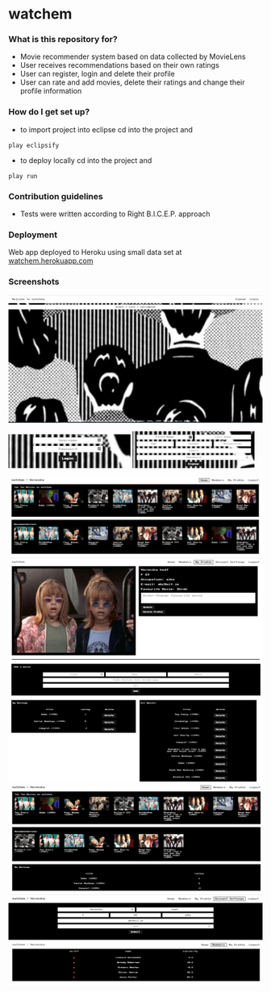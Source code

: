# watchem #

### What is this repository for? ###

* Movie recommender system based on data collected by MovieLens
* User receives recommendations based on their own ratings
* User can register, login and delete their profile
* User can rate and add movies, delete their ratings and change their profile information

### How do I get set up? ###

* to import project into eclipse cd into the project and 
```
play eclipsify
```


* to deploy locally cd into the project and 
```
play run
```


### Contribution guidelines ###
* Tests were written according to Right B.I.C.E.P. approach


### Deployment ###
Web app deployed to Heroku using small data set at [watchem.herokuapp.com](http://watchem.herokuapp.com/)


### Screenshots ###

<img src="./images/home.PNG"/>

<p float="left">
    <img src="./images/login.PNG" width="48%"/>
    <img src="./images/signup.PNG" width="48%"/>
</p>

<img src="./images/home1.PNG"/>
<img src="./images/profile.PNG"/>
<img src="./images/list.PNG"/>
<img src="./images/rating.PNG"/>
<img src="./images/update.PNG"/>
<img src="./images/users.PNG"/>
